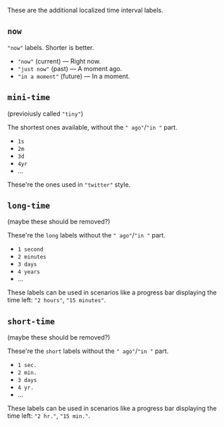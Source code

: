 These are the additional localized time interval labels.

## `now`

`"now"` labels. Shorter is better.

* `"now"` (current) — Right now.
* `"just now"` (past) — A moment ago.
* `"in a moment"` (future) — In a moment.

## `mini-time`

(previoiusly called `"tiny"`)

The shortest ones available, without the `" ago"`/`"in "` part.

* `1s`
* `2m`
* `3d`
* `4yr`
* …

These're the ones used in `"twitter"` style.

## `long-time`

(maybe these should be removed?)

These're the `long` labels without the `" ago"`/`"in "` part.

* `1 second`
* `2 minutes`
* `3 days`
* `4 years`
* …

These labels can be used in scenarios like a progress bar displaying the time left: `"2 hours"`, `"15 minutes"`.

## `short-time`

(maybe these should be removed?)

These're the `short` labels without the `" ago"`/`"in "` part.

* `1 sec.`
* `2 min.`
* `3 days`
* `4 yr.`
* …

These labels can be used in scenarios like a progress bar displaying the time left: `"2 hr."`, `"15 min."`.